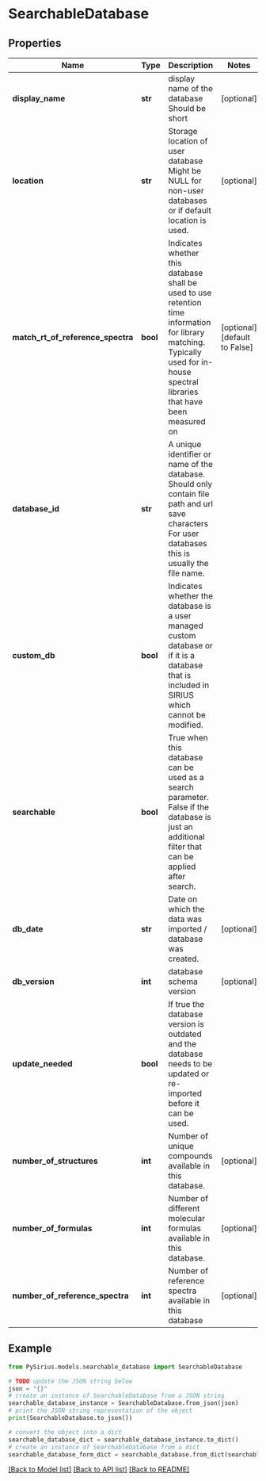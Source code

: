 # SearchableDatabase


## Properties

Name | Type | Description | Notes
------------ | ------------- | ------------- | -------------
**display_name** | **str** | display name of the database  Should be short | [optional] 
**location** | **str** | Storage location of user database  Might be NULL for non-user databases or if default location is used. | [optional] 
**match_rt_of_reference_spectra** | **bool** | Indicates whether this database shall be used to use retention time information for library matching.  Typically used for in-house spectral libraries that have been measured on | [optional] [default to False]
**database_id** | **str** | A unique identifier or name of the database.  Should only contain file path and url save characters  For user databases this is usually the file name. | 
**custom_db** | **bool** | Indicates whether the database is a user managed custom database or if it is a  database that is included in SIRIUS which cannot be modified. | 
**searchable** | **bool** | True when this database can be used as a search parameter.  False if the database is just an additional filter that can be applied after search. | 
**db_date** | **str** | Date on which the data was imported / database was created. | [optional] 
**db_version** | **int** | database schema version | [optional] 
**update_needed** | **bool** | If true the database version is outdated and the database needs to be updated or re-imported before it can be used. | 
**number_of_structures** | **int** | Number of unique compounds available in this database. | [optional] 
**number_of_formulas** | **int** | Number of different molecular formulas available in this database. | [optional] 
**number_of_reference_spectra** | **int** | Number of reference spectra available in this database | [optional] 

## Example

```python
from PySirius.models.searchable_database import SearchableDatabase

# TODO update the JSON string below
json = "{}"
# create an instance of SearchableDatabase from a JSON string
searchable_database_instance = SearchableDatabase.from_json(json)
# print the JSON string representation of the object
print(SearchableDatabase.to_json())

# convert the object into a dict
searchable_database_dict = searchable_database_instance.to_dict()
# create an instance of SearchableDatabase from a dict
searchable_database_form_dict = searchable_database.from_dict(searchable_database_dict)
```
[[Back to Model list]](../README.md#documentation-for-models) [[Back to API list]](../README.md#documentation-for-api-endpoints) [[Back to README]](../README.md)


